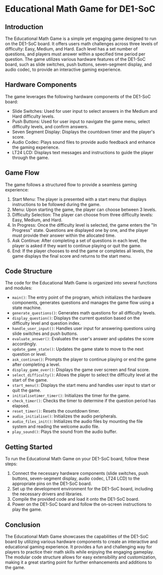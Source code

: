 # Educational Math Game for DE1-SoC

## Introduction
The Educational Math Game is a simple yet engaging game designed to run on the DE1-SoC board. It offers users math challenges across three levels of difficulty: Easy, Medium, and Hard. Each level has a set number of questions, and players must answer within a specified time period per question. The game utilizes various hardware features of the DE1-SoC board, such as slide switches, push buttons, seven-segment display, and audio codec, to provide an interactive  gaming experience.

## Hardware Components
The game leverages the following hardware components of the DE1-SoC board:
- Slide Switches: Used for user input to select answers in the Medium and Hard difficulty levels.
- Push Buttons: Used for user input to navigate the game menu, select difficulty levels, and confirm answers.
- Seven Segment Display: Displays the countdown timer and the player's score.
- Audio Codec: Plays sound files to provide audio feedback and enhance the gaming experience.
- LT24 LCD: Displays text messages and instructions to guide the player through the game.

## Game Flow
The game follows a structured flow to provide a seamless gaming experience:
1. Start Menu: The player is presented with a start menu that displays instructions to be followed during the game.
2. Menu: Upon starting the game, the player can choose between 3 levels.
3. Difficulty Selection: The player can choose from three difficulty levels: Easy, Medium, and Hard.
4. In Progress: Once the difficulty level is selected, the game enters the "In Progress" state. Questions are displayed one by one, and the player must provide their answer within the allocated time.
5. Ask Continue: After completing a set of questions in each level, the player is asked if they want to continue playing or quit the game.
6. End: If the player chooses to end the game or completes all levels, the game displays the final score and returns to the start menu.

## Code Structure
The code for the Educational Math Game is organized into several functions and modules:
- `main()`: The entry point of the program, which initializes the hardware components, generates questions and manages the game flow using a state machine.
- `generate_questions()`: Generates math questions for all difficulty levels.
- `display_question()`: Displays the current question based on the difficulty level and question index.
- `handle_user_input()`: Handles user input for answering questions using slide switches and push buttons.
- `evaluate_answer()`: Evaluates the user's answer and updates the score accordingly.
- `update_game_state()`: Updates the game state to move to the next question or level.
- `ask_continue()`: Prompts the player to continue playing or end the game after completing a level.
- `display_game_over()`: Displays the game over screen and final score.
- `select_difficulty()`: Allows the player to select the difficulty level at the start of the game.
- `start_menu()`: Displays the start menu and handles user input to start or quit the game.
- `initialisetimer_timer()`: Initializes the timer for the game.
- `check_timer()`: Checks the timer to determine if the question period has elapsed.
- `reset_timer()`: Resets the countdown timer.
- `audio_initialise()`: Initializes the audio peripherals.
- `audio_files_init()`: Initializes the audio files by mounting the file system and reading the welcome audio file.
- `play_sound()`: Plays the sound from the audio buffer.

## Getting Started
To run the Educational Math Game on your DE1-SoC board, follow these steps:
1. Connect the necessary hardware components (slide switches, push buttons, seven-segment display, audio codec, LT24 LCD) to the appropriate pins on the DE1-SoC board.
2. Set up the development environment for the DE1-SoC board, including the necessary drivers and libraries.
3. Compile the provided code and load it onto the DE1-SoC board.
4. Power on the DE1-SoC board and follow the on-screen instructions to play the game.

## Conclusion
The Educational Math Game showcases the capabilities of the DE1-SoC board by utilizing various hardware components to create an interactive and educational gaming experience. It provides a fun and challenging way for players to practice their math skills while enjoying the engaging gameplay. The modular code structure allows for easy extensibility and customization, making it a great starting point for further enhancements and additions to the game.

